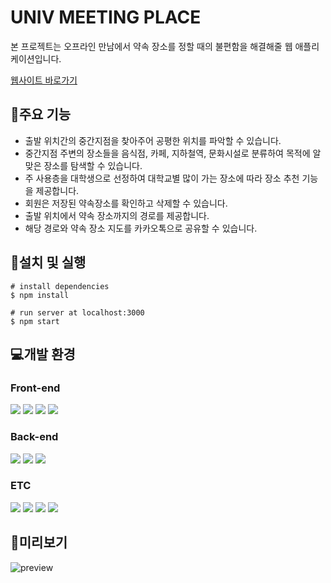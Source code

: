 # UNIV MEETING PLACE

본 프로젝트는 오프라인 만남에서 약속 장소를 정할 때의 불편함을 해결해줄 웹 애플리케이션입니다.

[웹사이트 바로가기](https://meeting-place.herokuapp.com/)

## 📌주요 기능

- 출발 위치간의 중간지점을 찾아주어 공평한 위치를 파악할 수 있습니다.
- 중간지점 주변의 장소들을 음식점, 카페, 지하철역, 문화시설로 분류하여 목적에 알맞은 장소를 탐색할 수 있습니다.
- 주 사용층을 대학생으로 선정하여 대학교별 많이 가는 장소에 따라 장소 추천 기능을 제공합니다.
- 회원은 저장된 약속장소를 확인하고 삭제할 수 있습니다.
- 출발 위치에서 약속 장소까지의 경로를 제공합니다.
- 해당 경로와 약속 장소 지도를 카카오톡으로 공유할 수 있습니다.

## 📱설치 및 실행

```
# install dependencies
$ npm install

# run server at localhost:3000
$ npm start
```

## 💻개발 환경

### Front-end

<img src="https://img.shields.io/badge/html-E34F26?style=for-the-badge&logo=html5&logoColor=white">
<img src="https://img.shields.io/badge/css-1572B6?style=for-the-badge&logo=css3&logoColor=white">
<img src="https://img.shields.io/badge/javascript-F7DF1E?style=for-the-badge&logo=javascript&logoColor=black">
<img src="https://img.shields.io/badge/bootstrap-7952B3?style=for-the-badge&logo=bootstrap&logoColor=white">

### Back-end

<img src="https://img.shields.io/badge/Node.js-339933?style=for-the-badge&logo=Node.js&logoColor=white"/>
<img src="https://img.shields.io/badge/mysql-4479A1?style=for-the-badge&logo=mysql&logoColor=white">
<img src="https://img.shields.io/badge/aws-232F3E?style=for-the-badge&logo=aws&logoColor=white">

### ETC

<img src="https://img.shields.io/badge/vscode-007ACC?style=for-the-badge&logo=visualStudioCode&logoColor=white">
<img src="https://img.shields.io/badge/kakao api-FFCD00?style=for-the-badge&logo=kakaoTalk&logoColor=white">
<img src="https://img.shields.io/badge/github-181717?style=for-the-badge&logo=github&logoColor=white">
<img src="https://img.shields.io/badge/heroku-430098?style=for-the-badge&logo=Heroku&logoColor=white">

## 🍴미리보기

![preview](https://user-images.githubusercontent.com/81161651/148893912-456847ae-3ce7-4cb3-91ec-0a90a93d9d7a.png)
